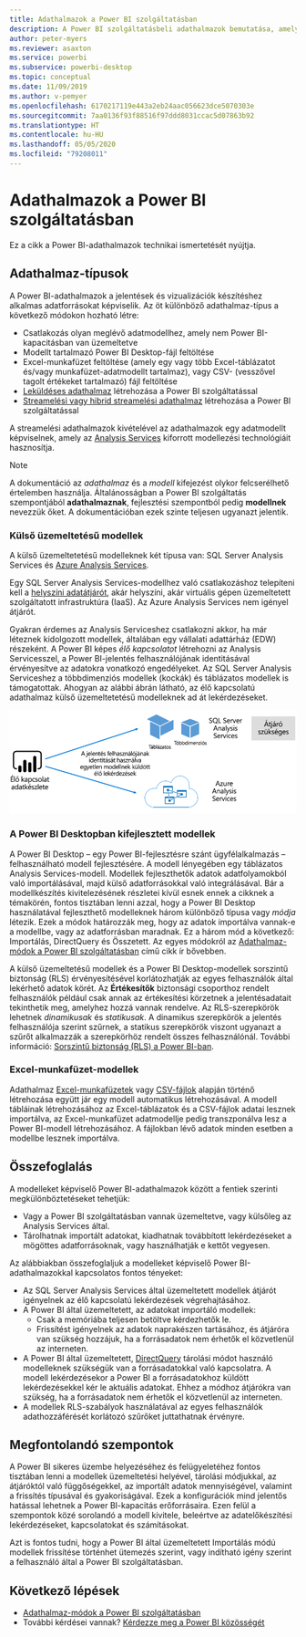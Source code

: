 ```yaml
---
title: Adathalmazok a Power BI szolgáltatásban
description: A Power BI szolgáltatásbeli adathalmazok bemutatása, amelyek a jelentések és vizualizációk készítésére alkalmas adatforrásokat képviselik.
author: peter-myers
ms.reviewer: asaxton
ms.service: powerbi
ms.subservice: powerbi-desktop
ms.topic: conceptual
ms.date: 11/09/2019
ms.author: v-pemyer
ms.openlocfilehash: 6170217119e443a2eb24aac056623dce5070303e
ms.sourcegitcommit: 7aa0136f93f88516f97ddd8031ccac5d07863b92
ms.translationtype: HT
ms.contentlocale: hu-HU
ms.lasthandoff: 05/05/2020
ms.locfileid: "79208011"
---
```

# <a name="datasets-in-the-power-bi-service"></a>Adathalmazok a Power BI szolgáltatásban

Ez a cikk a Power BI-adathalmazok technikai ismertetését nyújtja.

## <a name="dataset-types"></a>Adathalmaz-típusok

A Power BI-adathalmazok a jelentések és vizualizációk készítéshez alkalmas adatforrásokat képviselik. Az öt különböző adathalmaz-típus a következő módokon hozható létre:

- Csatlakozás olyan meglévő adatmodellhez, amely nem Power BI-kapacitásban van üzemeltetve
- Modellt tartalmazó Power BI Desktop-fájl feltöltése
- Excel-munkafüzet feltöltése (amely egy vagy több Excel-táblázatot és/vagy munkafüzet-adatmodellt tartalmaz), vagy CSV- (vesszővel tagolt értékeket tartalmazó) fájl feltöltése
- [Leküldéses adathalmaz](developer/automation/walkthrough-push-data.md) létrehozása a Power BI szolgáltatással
- [Streamelési vagy hibrid streamelési adathalmaz](service-real-time-streaming.md) létrehozása a Power BI szolgáltatással

A streamelési adathalmazok kivételével az adathalmazok egy adatmodellt képviselnek, amely az [Analysis Services](/analysis-services/analysis-services-overview) kiforrott modellezési technológiáit hasznosítja.

> [!NOTE]
> A dokumentáció az _adathalmaz_ és a _modell_ kifejezést olykor felcserélhető értelemben használja. Általánosságban a Power BI szolgáltatás szempontjából **adathalmaznak**, fejlesztési szempontból pedig **modellnek** nevezzük őket. A dokumentációban ezek szinte teljesen ugyanazt jelentik.

### <a name="external-hosted-models"></a>Külső üzemeltetésű modellek

A külső üzemeltetetésű modelleknek két típusa van: SQL Server Analysis Services és [Azure Analysis Services](/azure/analysis-services/analysis-services-overview).

Egy SQL Server Analysis Services-modellhez való csatlakozáshoz telepíteni kell a [helyszíni adatátjárót](service-gateway-onprem.md), akár helyszíni, akár virtuális gépen üzemeltetett szolgáltatott infrastruktúra (IaaS). Az Azure Analysis Services nem igényel átjárót.

Gyakran érdemes az Analysis Serviceshez csatlakozni akkor, ha már léteznek kidolgozott modellek, általában egy vállalati adattárház (EDW) részeként. A Power BI képes _élő kapcsolatot_ létrehozni az Analysis Servicesszel, a Power BI-jelentés felhasználójának identitásával érvényesítve az adatokra vonatkozó engedélyeket. Az SQL Server Analysis Serviceshez a többdimenziós modellek (kockák) és táblázatos modellek is támogatottak. Ahogyan az alábbi ábrán látható, az élő kapcsolatú adathalmaz külső üzemeltetetésű modelleknek ad át lekérdezéseket.

![Egy élő kapcsolatú adathalmaz lekérdezéseket ad át egy külső üzemeltetésű modellnek](media/service-datasets-understand/live-connection-dataset.png)

### <a name="power-bi-desktop-developed-models"></a>A Power BI Desktopban kifejlesztett modellek

A Power BI Desktop – egy Power BI-fejlesztésre szánt ügyfélalkalmazás – felhasználható modell fejlesztésére. A modell lényegében egy táblázatos Analysis Services-modell. Modellek fejleszthetők adatok adatfolyamokból való importálásával, majd külső adatforrásokkal való integrálásával. Bár a modellkészítés kivitelezésének részletei kívül esnek ennek a cikknek a témakörén, fontos tisztában lenni azzal, hogy a Power BI Desktop használatával fejleszthető modelleknek három különböző típusa vagy _módja_ létezik. Ezek a módok határozzák meg, hogy az adatok importálva vannak-e a modellbe, vagy az adatforrásban maradnak. Ez a három mód a következő: Importálás, DirectQuery és Összetett. Az egyes módokról az [Adathalmaz-módok a Power BI szolgáltatásban](service-dataset-modes-understand.md) című cikk ír bővebben.

A külső üzemeltetésű modellek és a Power BI Desktop-modellek sorszintű biztonság (RLS) érvényesítésével korlátozhatják az egyes felhasználók által lekérhető adatok körét. Az **Értékesítők** biztonsági csoporthoz rendelt felhasználók például csak annak az értékesítési körzetnek a jelentésadatait tekinthetik meg, amelyhez hozzá vannak rendelve. Az RLS-szerepkörök lehetnek _dinamikusak_ és _statikusak_. A dinamikus szerepkörök a jelentés felhasználója szerint szűrnek, a statikus szerepkörök viszont ugyanazt a szűrőt alkalmazzák a szerepkörhöz rendelt összes felhasználónál. További információ: [Sorszintű biztonság (RLS) a Power BI-ban](service-admin-rls.md).

### <a name="excel-workbook-models"></a>Excel-munkafüzet-modellek

Adathalmaz [Excel-munkafüzetek](service-excel-workbook-files.md) vagy [CSV-fájlok](service-comma-separated-value-files.md) alapján történő létrehozása együtt jár egy modell automatikus létrehozásával. A modell tábláinak létrehozásához az Excel-táblázatok és a CSV-fájlok adatai lesznek importálva, az Excel-munkafüzet adatmodellje pedig transzponálva lesz a Power BI-modell létrehozásához. A fájlokban lévő adatok minden esetben a modellbe lesznek importálva.

## <a name="summary"></a>Összefoglalás

A modelleket képviselő Power BI-adathalmazok között a fentiek szerinti megkülönböztetéseket tehetjük:

- Vagy a Power BI szolgáltatásban vannak üzemeltetve, vagy külsőleg az Analysis Services által.
- Tárolhatnak importált adatokat, kiadhatnak továbbított lekérdezéseket a mögöttes adatforrásoknak, vagy használhatják e kettőt vegyesen.

Az alábbiakban összefoglaljuk a modelleket képviselő Power BI-adathalmazokkal kapcsolatos fontos tényeket:

- Az SQL Server Analysis Services által üzemeltetett modellek átjárót igényelnek az élő kapcsolatú lekérdezések végrehajtásához.
- A Power BI által üzemeltetett, az adatokat importáló modellek:
  - Csak a memóriába teljesen betöltve kérdezhetők le.
  - Frissítést igényelnek az adatok naprakészen tartásához, és átjáróra van szükség hozzájuk, ha a forrásadatok nem érhetők el közvetlenül az interneten.
- A Power BI által üzemeltetett, [DirectQuery](desktop-directquery-about.md) tárolási módot használó modelleknek szükségük van a forrásadatokkal való kapcsolatra. A modell lekérdezésekor a Power BI a forrásadatokhoz küldött lekérdezésekkel kér le aktuális adatokat. Ehhez a módhoz átjárókra van szükség, ha a forrásadatok nem érhetők el közvetlenül az interneten.
- A modellek RLS-szabályok használatával az egyes felhasználók adathozzáférését korlátozó szűrőket juttathatnak érvényre.

## <a name="considerations"></a>Megfontolandó szempontok

A Power BI sikeres üzembe helyezéséhez és felügyeletéhez fontos tisztában lenni a modellek üzemeltetési helyével, tárolási módjukkal, az átjáróktól való függőségekkel, az importált adatok mennyiségével, valamint a frissítés típusával és gyakoriságával. Ezek a konfigurációk mind jelentős hatással lehetnek a Power BI-kapacitás erőforrásaira. Ezen felül a szempontok közé sorolandó a modell kivitele, beleértve az adatelőkészítési lekérdezéseket, kapcsolatokat és számításokat.

Azt is fontos tudni, hogy a Power BI által üzemeltetett Importálás módú modellek frissítése történhet ütemezés szerint, vagy indítható igény szerint a felhasználó által a Power BI szolgáltatásban.

## <a name="next-steps"></a>Következő lépések

- [Adathalmaz-módok a Power BI szolgáltatásban](service-dataset-modes-understand.md)
- További kérdései vannak? [Kérdezze meg a Power BI közösségét](https://community.powerbi.com/)
